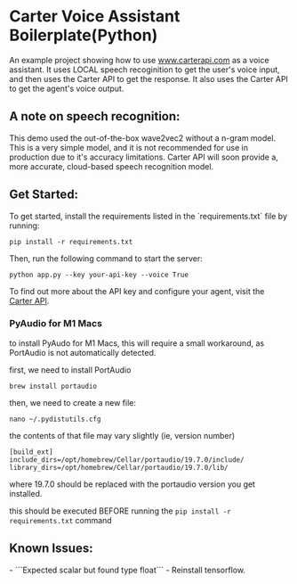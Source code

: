 # Carter Voice Assistant Boilerplate(Python)
An example project showing how to use www.carterapi.com as a voice assistant. It uses LOCAL speech recoginition to get the user's voice input, and then uses the Carter API to get the response. It also uses the Carter API to get the agent's voice output.

<h2>A note on speech recognition:</h2>
This demo used the out-of-the-box wave2vec2 without a n-gram model. This is a very simple model, and it is not recommended for use in production due to it's accuracy limitations. Carter API will soon provide a, more accurate, cloud-based speech recognition model.

<h2>Get Started:</h2>
To get started, install the requirements listed in the `requirements.txt` file by running:

```pip install -r requirements.txt```

Then, run the following command to start the server:

```python app.py --key your-api-key --voice True```

To find out more about the API key and configure your agent, visit the [Carter API](https://www.carterapi.com/).

<h3>PyAudio for M1 Macs</h3>

to install PyAudo for M1 Macs, this will require a small workaround, as PortAudio is not automatically detected.

first, we need to install PortAudio

```brew install portaudio```

then, we need to create a new file:

```nano ~/.pydistutils.cfg```

the contents of that file may vary slightly (ie, version number)

```
[build_ext]
include_dirs=/opt/homebrew/Cellar/portaudio/19.7.0/include/
library_dirs=/opt/homebrew/Cellar/portaudio/19.7.0/lib/
```

where 19.7.0 should be replaced with the portaudio version you get installed.

this should be executed BEFORE running the `pip install -r requirements.txt` command

<h2>Known Issues:</h2>
- ```Expected scalar but found type float``` - Reinstall tensorflow.